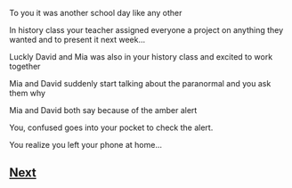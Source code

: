 To you it was another school day like any other

In history class your teacher assigned everyone a project on anything they wanted and to present it next week...

Luckly David and Mia was also in your history class and excited to work together

Mia and David suddenly start talking about the paranormal and you ask them why

Mia and David both say because of the amber alert

You, confused goes into your pocket to check the alert.

You realize you left your phone at home...

## [Next](Story1.6.md)
